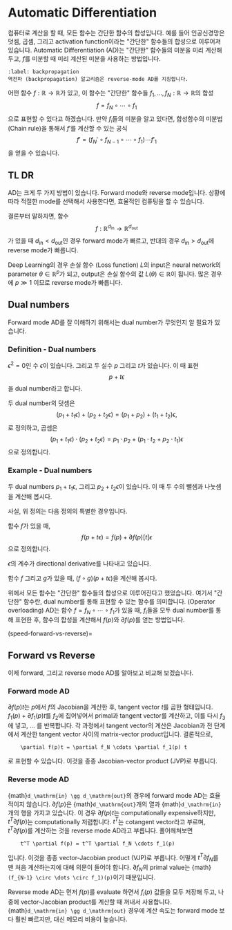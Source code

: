 # Automatic Differentiation
컴퓨터로 계산을 할 때, 모든 함수는 간단한 함수의 합성입니다.
예를 들어 인공신경망은 덧셈, 곱셈, 그리고 activation function이라는 "간단한" 함수들의 합성으로 이루어져 있습니다.
Automatic Differentiation (AD)는 "간단한" 함수들의 미분을 미리 계산해두고, $f$를 미분할 때 미리 계산된 미분을 사용하는 방법입니다.

```{prf:remark}
:label: backpropagation
역전파 (backpropagation) 알고리즘은 reverse-mode AD를 지칭합니다.
```

어떤 함수 $f: \mathbb{R}\rightarrow \mathbb{R}$가 있고,
이 함수는 "간단한" 함수들 $f_1, \dots, f_N: \mathbb{R}\rightarrow \mathbb{R}$의 합성
$$
    f = f_N \circ \cdots \circ f_1
$$
으로 표현할 수 있다고 하겠습니다.
만약 $f_i$들의 미분을 알고 있다면, 합성함수의 미분법 (Chain rule)을 통해서 $f'$를 계산할 수 있는 공식
$$
    f' = \left(f_N' \circ f_{N-1} \circ \cdots \circ f_1\right) \cdots f'_1
$$
을 얻을 수 있습니다.


## TL DR
AD는 크게 두 가지 방법이 있습니다.
Forward mode와 reverse mode입니다.
상황에 따라 적절한 mode를 선택해서 사용한다면, 효율적인 컴퓨팅을 할 수 있습니다.

결론부터 말하자면,
함수
$$
    f: \mathbb{R}^{d_\mathrm{in}} \rightarrow \mathbb{R}^{d_\mathrm{out}}
$$
가 있을 때
$d_\mathrm{in} < d_\mathrm{out}$인 경우 forward mode가 빠르고,
반대의 경우 $d_\mathrm{in} > d_\mathrm{out}$에 reverse mode가 빠릅니다.

Deep Learning의 경우 손실 함수 (Loss function) $L$의 input은 neural network의 parameter $\theta \in \mathbb{R}^p$가 되고, output은 손실 함수의 값 $L(\theta) \in \mathbb{R}$이 됩니다.
많은 경우에 $p \gg 1$ 이므로 reverse mode가 빠릅니다.


## Dual numbers
Forward mode AD를 잘 이해하기 위해서는 dual number가 무엇인지 알 필요가 있습니다.

### Definition - Dual numbers

$\epsilon^2 = 0$인 수 $\epsilon$이 있습니다.
그리고 두 실수 $p$ 그리고 $t$가 있습니다.
이 때 표현
$$
    p + t\epsilon
$$
을 dual number라고 합니다.

두 dual number의 덧셈은
$$
    (p_1 + t_1 \epsilon) + (p_2 + t_2 \epsilon) = (p_1 + p_2) + (t_1 + t_2)\epsilon,
$$
로 정의하고,
곱셈은 
$$
    (p_1 + t_1 \epsilon) \cdot (p_2 + t_2 \epsilon) = p_1 \cdot p_2 + (p_1 \cdot t_2 + p_2 \cdot t_1)\epsilon
$$
으로 정의합니다.

### Example - Dual numbers
두 dual numbers $p_1 + t_1 \epsilon$, 그리고 $p_2 + t_2 \epsilon$이 있습니다.
이 때 두 수의 뺄셈과 나눗셈을 계산해 봅시다.


사실, 위 정의는 다음 정의의 특별한 경우입니다.

함수 $f$가 있을 때,
$$
    f(p + t\epsilon) = f(p) + \partial f(p)[t]\epsilon
$$
으로 정의합니다.

$\epsilon$의 계수가 directional derivative를 나타내고 있습니다.


함수 $f$ 그리고 $g$가 있을 때, $(f \circ g) ( p + t\epsilon)$을 계산해 봅시다.


위에서 모든 함수는 "간단한" 함수들의 합성으로 이루어진다고 했었습니다.
여기서 "간단한" 함수란, dual number를 통해 표현할 수 있는 함수를 의미합니다.
(Operator overloading) AD는 함수 $f = f_N \circ \cdots \circ f_1$가 있을 때,
$f_i$들을 모두 dual number를 통해 표현한 후, 함수의 합성을 계산해서 $f(p)$와 $\partial f(p)$를 얻는 방법입니다.


(speed-forward-vs-reverse)=
## Forward vs Reverse
이제 forward, 그리고 reverse mode AD를 알아보고 비교해 보겠습니다.

### Forward mode AD
$\partial f(p) t$는 $p$에서 $f$의 Jacobian을 계산한 후, tangent vector $t$를 곱한 형태입니다.
$f_1(p) + \partial f_1 (p)t$를 $f_2$에 집어넣어서 primal과 tangent vector를 계산하고, 이를 다시 $f_3$에 넣고, ... 를 반복합니다.
각 과정에서 tangent vector의 계산은 Jacobian과 전 단계에서 계산한 tangent vector 사이의 matrix-vector product입니다.
결론적으로,
```{math}
    \partial f(p)t = \partial f_N \cdots \partial f_1(p) t
```
로 표현할 수 있습니다.
이것을 종종 Jacobian-vector product (JVP)로 부릅니다.


### Reverse mode AD
{math}`d_\mathrm{in} \gg d_\mathrm{out}`의 경우에 forward mode AD는 효율적이지 않습니다.
$\partial f(p)$은 {math}`d_\mathrm{out}`개의 열과 {math}`d_\mathrm{in}`개의 행을 가지고 있습니다.
이 경우 $\partial f(p) t$는 computationally expensive하지만,
$t^T \partial f(p)$는 computationally 저렴합니다.
$t^T$는 cotangent vector라고 부르며, $t^T \partial f(p)$를 계산하는 것을 reverse mode AD라고 부릅니다.
풀어헤쳐보면
```{math}
    t^T \partial f(p) = t^T \partial f_N \cdots f_1(p)
```
입니다.
이것을 종종 vector-Jacobian product (VJP)로 부릅니다.
어떻게 $t^T \partial f_N$를 맨 처음 계산하는지에 대해 의문이 들어야 합니다.
$\partial f_N$의 primal value는 {math}`(f_{N-1} \circ \dots \circ f_1)(p)`이기 때문입니다.

Reverse mode AD는 먼저 $f(p)$를 evaluate 하면서 $f_i(p)$ 값들을 모두 저장해 두고, 나중에 vector-Jacobian product를 계산할 때 꺼내서 사용합니다.
{math}`d_\mathrm{in} \gg d_\mathrm{out}` 경우에 계산 속도는 forward mode 보다 훨씬 빠르지만,
대신 메모리 비용이 높습니다.


